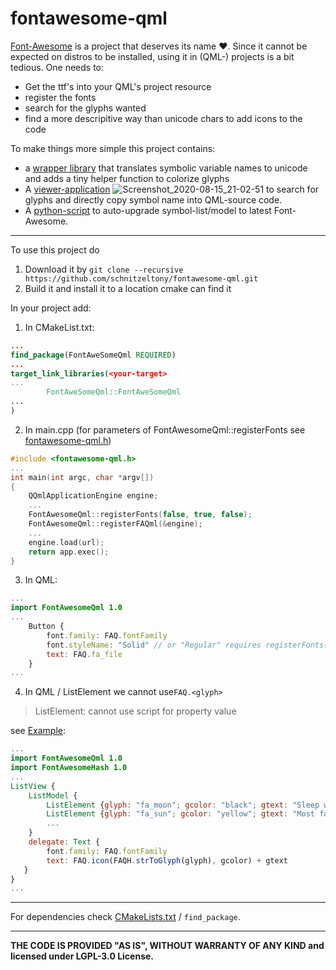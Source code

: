 fontawesome-qml
============================

[Font-Awesome](https://github.com/FortAwesome/Font-Awesome) is a project that deserves its name :heart:.
Since it cannot be expected on distros to be installed, using it in (QML-) projects is a bit tedious. One needs to:

* Get the ttf's into your QML's project resource
* register the fonts
* search for the glyphs wanted
* find a more descripitive way than unicode chars to add icons to the code

To make things more simple this project contains:

* a [wrapper library](src/lib/qml/Fontawesome.qml) that translates symbolic variable names to unicode and adds a tiny
  helper function to colorize glyphs
* A [viewer-application](src/viewer/qml/main.qml)
  ![Screenshot_2020-08-15_21-02-51](https://user-images.githubusercontent.com/2571823/90319784-9723ed00-df3b-11ea-915e-86c3b9b57e63.png)
  to search for glyphs and directly copy symbol name into QML-source code.
* A [python-script](maintenance/font-awsome-code-generator.py) to auto-upgrade symbol-list/model to latest
  Font-Awesome.

----------------------------------------------
To use this project do

1. Download it by ```git clone --recursive https://github.com/schnitzeltony/fontawesome-qml.git```
2. Build it and install it to a location cmake can find it

In your project add:

1. In CMakeList.txt:
```cmake
...
find_package(FontAweSomeQml REQUIRED)
...
target_link_libraries(<your-target>
...
        FontAweSomeQml::FontAweSomeQml
...
)

```

2. In main.cpp (for parameters of FontAwesomeQml::registerFonts see [fontawesome-qml.h](include/fontawesome-qml.h))

```cpp
#include <fontawesome-qml.h>
...
int main(int argc, char *argv[])
{
    QQmlApplicationEngine engine;
    ...
    FontAwesomeQml::registerFonts(false, true, false);
    FontAwesomeQml::registerFAQml(&engine);
    ...
    engine.load(url);
    return app.exec();
}
```
3. In QML:
```QML
...
import FontAwesomeQml 1.0
...
    Button {
        font.family: FAQ.fontFamily
        font.styleName: "Solid" // or "Regular" requires registerFonts(true, ..)
        text: FAQ.fa_file
    }
...
```
4. In QML / ListElement we cannot use```FAQ.<glyph>```
>ListElement: cannot use script for property value

see [Example](src/examples/FontAwesomeHashExample/main.qml):
```QML
...
import FontAwesomeQml 1.0
import FontAwesomeHash 1.0
...
ListView {
    ListModel {
        ListElement {glyph: "fa_moon"; gcolor: "black"; gtext: "Sleep well"}
        ListElement {glyph: "fa_sun"; gcolor: "yellow"; gtext: "Most favorite"}
        ...
    }
    delegate: Text {
        font.family: FAQ.fontFamily
        text: FAQ.icon(FAQH.strToGlyph(glyph), gcolor) + gtext
   }
}
...
```

----------------------------------------------
For dependencies check [CMakeLists.txt](CMakeLists.txt) / ```find_package```.

----------------------------------------------
**THE CODE IS PROVIDED "AS IS", WITHOUT WARRANTY OF ANY KIND and licensed under LGPL-3.0 License.**

